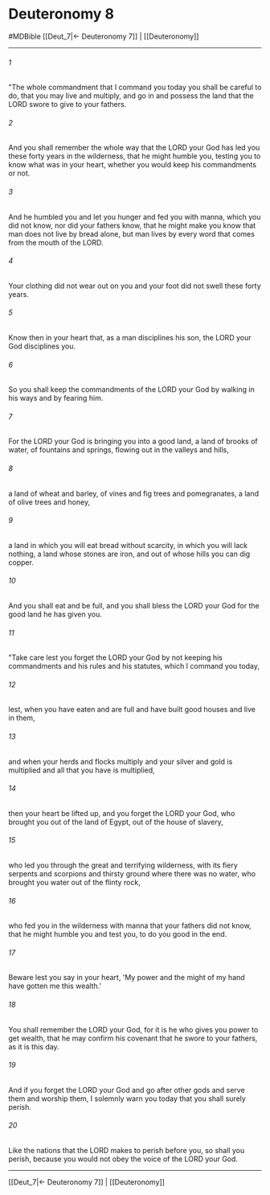 # Deuteronomy 8
#MDBible
[[Deut_7|← Deuteronomy 7]] | [[Deuteronomy]]

***

###### 1 
"The whole commandment that I command you today you shall be careful to do, that you may live and multiply, and go in and possess the land that the LORD swore to give to your fathers. 

###### 2 
And you shall remember the whole way that the LORD your God has led you these forty years in the wilderness, that he might humble you, testing you to know what was in your heart, whether you would keep his commandments or not. 

###### 3 
And he humbled you and let you hunger and fed you with manna, which you did not know, nor did your fathers know, that he might make you know that man does not live by bread alone, but man lives by every word that comes from the mouth of the LORD. 

###### 4 
Your clothing did not wear out on you and your foot did not swell these forty years. 

###### 5 
Know then in your heart that, as a man disciplines his son, the LORD your God disciplines you. 

###### 6 
So you shall keep the commandments of the LORD your God by walking in his ways and by fearing him. 

###### 7 
For the LORD your God is bringing you into a good land, a land of brooks of water, of fountains and springs, flowing out in the valleys and hills, 

###### 8 
a land of wheat and barley, of vines and fig trees and pomegranates, a land of olive trees and honey, 

###### 9 
a land in which you will eat bread without scarcity, in which you will lack nothing, a land whose stones are iron, and out of whose hills you can dig copper. 

###### 10 
And you shall eat and be full, and you shall bless the LORD your God for the good land he has given you. 

###### 11 
"Take care lest you forget the LORD your God by not keeping his commandments and his rules and his statutes, which I command you today, 

###### 12 
lest, when you have eaten and are full and have built good houses and live in them, 

###### 13 
and when your herds and flocks multiply and your silver and gold is multiplied and all that you have is multiplied, 

###### 14 
then your heart be lifted up, and you forget the LORD your God, who brought you out of the land of Egypt, out of the house of slavery, 

###### 15 
who led you through the great and terrifying wilderness, with its fiery serpents and scorpions and thirsty ground where there was no water, who brought you water out of the flinty rock, 

###### 16 
who fed you in the wilderness with manna that your fathers did not know, that he might humble you and test you, to do you good in the end. 

###### 17 
Beware lest you say in your heart, 'My power and the might of my hand have gotten me this wealth.' 

###### 18 
You shall remember the LORD your God, for it is he who gives you power to get wealth, that he may confirm his covenant that he swore to your fathers, as it is this day. 

###### 19 
And if you forget the LORD your God and go after other gods and serve them and worship them, I solemnly warn you today that you shall surely perish. 

###### 20 
Like the nations that the LORD makes to perish before you, so shall you perish, because you would not obey the voice of the LORD your God. 

***

[[Deut_7|← Deuteronomy 7]] | [[Deuteronomy]]
